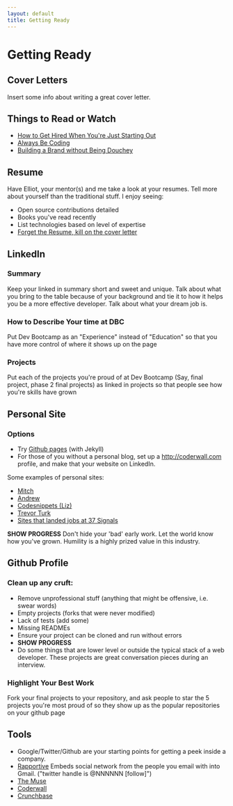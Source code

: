 ```yaml
---
layout: default
title: Getting Ready
---
```


# Getting Ready
## Cover Letters
Insert some info about writing a great cover letter.

## Things to Read or Watch
* [How to Get Hired When You're Just Starting Out](http://99u.com/articles/7275/How-to-Get-Hired-When-You-Are-Just-Starting-Out)
* [Always Be Coding](https://medium.com/tech-talk/d5f8051afce2)
* [Building a Brand without Being Douchey](http://vimeo.com/71685072)

## Resume
Have Elliot, your mentor(s) and me take a look at your resumes. Tell more about yourself than the traditional stuff. I enjoy seeing:

* Open source contributions detailed
* Books you've read recently
* List technologies based on level of expertise
* [Forget the Resume, kill on the cover letter](http://37signals.com/svn/posts/1748-forget-the-resume-kill-on-the-cover-letter)

## LinkedIn
### Summary
Keep your linked in summary short and sweet and unique. Talk about what you bring to the table because of your background and tie it to how it helps you be a more effective developer. Talk about what your dream job is.

### How to Describe Your time at DBC
Put Dev Bootcamp as an "Experience" instead of "Education" so that you have more control of where it shows up on the page

### Projects
Put each of the projects you're proud of at Dev Bootcamp (Say, final project, phase 2 final projects) as linked in projects so that people see how you're skills have grown

## Personal Site
### Options
* Try [Github pages](https://help.github.com/articles/creating-pages-with-the-automatic-generator) (with Jekyll)
* For those of you without a personal blog, set up a http://coderwall.com profile, and make that your website on LinkedIn.

Some examples of personal sites:

* [Mitch](http://dontmitch.github.io/)
* [Andrew](http://www.devsquirrel.com/dev)
* [Codesnippets (Liz)](http://www.codesnippets.io/)
* [Trevor Turk](http://trevorturk.com/37signals/)
* [Sites that landed jobs at 37 Signals](http://37signals.com/svn/posts/2709-sites-that-landed-jobs-at-37signals)

__SHOW PROGRESS__ Don't hide your 'bad' early work. Let the world know how you've grown. Humility is a highly prized value in this industry.

## Github Profile
### Clean up any cruft:

* Remove unprofessional stuff (anything that might be offensive, i.e. swear words)
* Empty projects (forks that were never modified)
* Lack of tests (add some)
* Missing READMEs
* Ensure your project can be cloned and run without errors
* __SHOW PROGRESS__
* Do some things that are lower level or outside the typical stack of a web developer. These projects are great conversation pieces during an interview.

### Highlight Your Best Work
Fork your final projects to your repository, and ask people to star the 5 projects you're most proud of so they show up as the popular repositories on your github page

## Tools
* Google/Twitter/Github are your starting points for getting a peek inside a company.
* [Rapportive](http://rapportive.com) Embeds social network from the people you email with into Gmail. ("twitter handle is @NNNNNN [follow]")
* [The Muse](http://www.themuse.com/)
* [Coderwall](coderwall.com)
* [Crunchbase](crunchbase.com)
